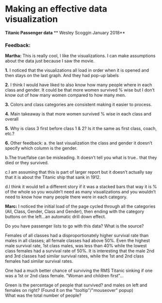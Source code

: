 # Making an effective data visualization
**Titanic Passenger data**
** Wesley Scoggin January 2018**

### Feedback:
**Martha:**
This is really cool, I like the visualizations. I can make assumptions about the data just because I saw the movie.

**1.** I noticed that the visualizations all load in order when it is opened and then stays on the last graph. And they had pop-up labels

**2.** I think I would have liked to also know how many people where in each class and gender. It could be that more women survived % wise but I don’t know out of how many women compared to how many men.

**3.** Colors and class categories are consistent making it easier to process.

**4.** Main takeaway is that more women survived % wise in each class and overall

**5.** Why is class 3 first before class 1 & 2? Is it the same as first class, coach, etc.?

**6.** Other feedback:
  a. the last visualization the class and gender it doesn’t specify which column is the gender.

  b.The true/false can be misleading. It doesn’t tell you what is true.. that they died or they survived.

  c.I am assuming that this is part of larger report but it doesn’t actually say that it is about the Titanic ship that sank in 1912.

  d.I think it would tell a different story if it was a stacked bars that way it is  % of the whole so you wouldn’t need as many visualizations and you wouldn’t need to know how many people there were in each category.

**Marc:**
I noticed the initial load of the page cycled through all the categories (All, Class, Gender, Class and Gender), then ending with the category buttons on the left...an automatic drill down effect.

Do you have passenger lists to go with this data?  What is the source?

Females of all classes had a disproportionately higher survival rate than males in all classes; all female classes had above 50%.  Even the highest male survival rate, 1st class males, was less than 40% while the lowest class females had a survival rate of 50%.  It is interesting that the male 2nd and 3rd classes had similar survival rates, while the 1st and 2nd class females had similar survival rates.  

One had a much better chance of surviving the RMS Titanic sinking if one was a 1st or 2nd class female.  "Woman and children first"...

Green is the percentage of people that survived? and males on left and females on right? (Found it on the "tooltip"/"mouseover" popup)  
What was the total number of people?
